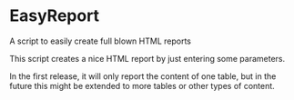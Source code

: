 # EasyReport
A script to easily create full blown HTML reports

This script creates a nice HTML report by just entering some parameters.

In the first release, it will only report the content of one table, but in the future this might be extended to more tables or other types of content.
